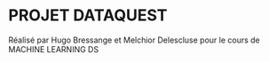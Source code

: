 # PROJET DATAQUEST

Réalisé par Hugo Bressange et Melchior Delescluse pour le cours de MACHINE LEARNING DS
